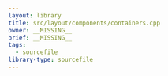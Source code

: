 ```yaml
---
layout: library
title: src/layout/components/containers.cpp
owner: __MISSING__
brief: __MISSING__
tags:
  - sourcefile
library-type: sourcefile
---
```

